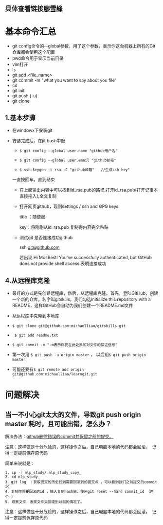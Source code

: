 具体查看链接[廖雪峰](http://www.liaoxuefeng.com/wiki/0013739516305929606dd18361248578c67b8067c8c017b000)
---
# 基本命令汇总
* git config命令的--global参数，用了这个参数，表示你这台机器上所有的Git仓库都会使用这个配置
* pwd命令用于显示当前目录
* vim打开
* ls
* git add <file_name>
* git commit -m "what you want to say about you file"
* cd
* git init
* git push (-u)
* git clone

## 1.基本步骤
 * 在windowx下安装git
 
 * 安装完成后，在jit bush中敲
  
    * ``$ git config --global user.name "github用户名"``

    *  ``$ git config --global user.email "github邮箱"``
    
    *  ``$ ssh-keygen -t rsa -C "github邮箱"   //生成ssh key"``
    
    一直按回车，直到结束
    
    *  在上面输出内容中可以找到id_rsa.pub的路径,打开id_rsa.pub(打开记事本直接拖入),全文复制
    
    * 打开网页github，现则settings / ssh and GPG keys
    
        title ：随便起

        key：将刚刚从id_rsa.pub 复制得内容完全粘贴
    
    * 测试git 是否连接成功github
        
        ssh git@github.com
       
        若出现 Hi MosBest! You've successfully authenticated, but GitHub does not provide shell access.表明连接成功
    
    
    
  

## 4.从远程库克隆 
* 最好的方式是先创建远程库，然后，从远程库克隆。首先，登陆GitHub，创建一个新的仓库，名字叫gitskills，我们勾选Initialize this repository with a README，这样GitHub会自动为我们创建一个README.md文件
* 从远程库中克隆到本地库
     
* ``$ git clone git@github.com:michaelliao/gitskills.git`` 

* `` $ git add readme.txt``

* ``$ git commit -m "-m表示你要在此处添加对文件的描述信息"``

* 第一次用 ``$ git push -u origin master`` ， 以后用``$ git push origin master``      

*  可能还要有``$ git remote add origin git@github.com:michaelliao/learngit.git``



# 问题解决
## 当一不小心git太大的文件，导致git push origin master 耗时，且可能出错，怎么办？
解决办法：[github删除错误的commit并保留之前的提交。](https://blog.csdn.net/qinglingls/article/details/80599780)

注意：这样做是十分危险的，这样操作之后，自己电脑本地的代码都会回滚，　记得一定提前保存原代码

简单来说就是：

    1. cp -r nlp_study/ nlp_study_copy_
    2. cd nlp_study_
    3．git log　：获取提交的历史找到需要回滚到的提交点 ，可以看到我们之前提交的commit id 
    4．复制你需要回滚的id ，输入复制hash值，使用git reset --hard commit_id （两个-)
    5. 观察文件，发现文件夹回滚到以前的情况了。
    

注意：这样做是十分危险的，这样操作之后，自己电脑本地的代码都会回滚，　记得一定提前保存原代码



 
    
    
    
    
    
    


